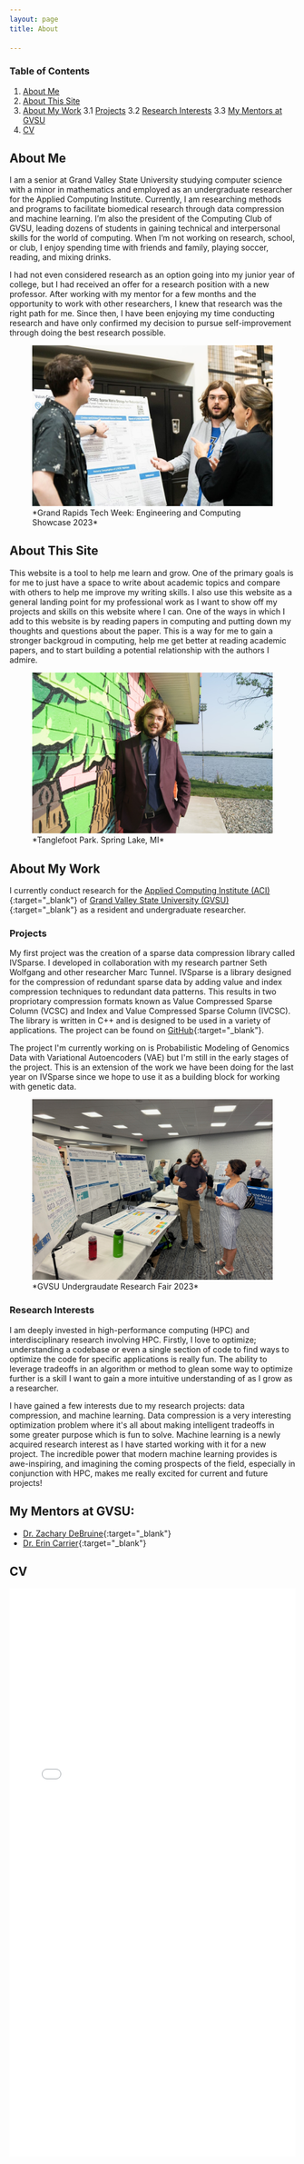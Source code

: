 ```yaml
---
layout: page 
title: About

---
```



### Table of Contents
1. [About Me](#about-me)
2. [About This Site](#about-this-site)
3. [About My Work](#about-my-work)
  3.1 [Projects](#projects)
  3.2 [Research Interests](#research-interests)
  3.3 [My Mentors at GVSU](#my-mentors-at-gvsu)
4. [CV](#cv)


## About Me

I am a senior at Grand Valley State University studying computer science with a minor in mathematics and employed as an undergraduate researcher for the Applied Computing Institute. Currently, I am researching methods and programs to facilitate biomedical research through data compression and machine learning. I’m also the president of the Computing Club of GVSU, leading dozens of students in gaining technical and interpersonal skills for the world of computing. When I’m not working on research, school, or club, I enjoy spending time with friends and family, playing soccer, reading, and mixing drinks.

I had not even considered research as an option going into my junior year of college, but I had received an offer for a research position with a new professor. After working with my mentor for a few months and the opportunity to work with other researchers, I knew that research was the right path for me. Since then, I have been enjoying my time conducting research and have only confirmed my decision to pursue self-improvement through doing the best research possible.

<figure>
  <img src="/assets/images/skyler_pics/tech_week_23.jpg">
  <figcaption>*Grand Rapids Tech Week: Engineering and Computing Showcase 2023*</figcaption>
</figure>

## About This Site

This website is a tool to help me learn and grow. One of the primary goals is for me to just have a space to write about academic topics and compare with others to help me improve my writing skills. I also use this website as a general landing point for my professional work as I want to show off my projects and skills on this website where I can. One of the ways in which I add to this website is by reading papers in computing and putting down my thoughts and questions about the paper. This is a way for me to gain a stronger backgroud in computing, help me get better at reading academic papers, and to start building a potential relationship with the authors I admire. 

<figure>
  <img src="/assets/images/skyler_pics/professional_1.jpeg">
  <figcaption>*Tanglefoot Park. Spring Lake, MI*</figcaption>
</figure>

## About My Work

I currently conduct research for the [Applied Computing Institute (ACI)](https://www.gvsu.edu/aci/){:target="_blank"}   of [Grand Valley State University (GVSU)](https://www.gvsu.edu/){:target="_blank"}   as a resident and undergraduate researcher. 

### Projects
My first project was the creation of a sparse data compression library called IVSparse. I developed in collaboration with my research partner Seth Wolfgang and other researcher Marc Tunnel. IVSparse is a library designed for the compression of redundant sparse data by adding value and index compression techniques to redundant data patterns. This results in two propriotary compression formats known as Value Compressed Sparse Column (VCSC) and Index and Value Compressed Sparse Column (IVCSC). The library is written in C++ and is designed to be used in a variety of applications. The project can be found on [GitHub](https://github.com/Seth-Wolfgang/IVSparse){:target="_blank"}.

The project I'm currently working on is Probabilistic Modeling of Genomics Data with Variational Autoencoders (VAE) but I'm still in the early stages of the project. This is an extension of the work we have been doing for the last year on IVSparse since we hope to use it as a building block for working with genetic data. 

<figure>
  <img src="/assets/images/skyler_pics/undergrad_fair.JPG">
  <figcaption>*GVSU Undergraudate Research Fair 2023*</figcaption>
</figure>

### Research Interests
I am deeply invested in high-performance computing (HPC) and interdisciplinary research involving HPC. Firstly, I love to optimize; understanding a codebase or even a single section of code to find ways to optimize the code for specific applications is really fun. The ability to leverage tradeoffs in an algorithm or method to glean some way to optimize further is a skill I want to gain a more intuitive understanding of as I grow as a researcher.

I have gained a few interests due to my research projects: data compression, and machine learning. Data compression is a very interesting optimization problem where it's all about making intelligent tradeoffs in some greater purpose which is fun to solve. Machine learning is a newly acquired research interest as I have started working with it for a new project. The incredible power that modern machine learning provides is awe-inspiring, and imagining the coming prospects of the field, especially in conjunction with HPC, makes me really excited for current and future projects!


## My Mentors at GVSU:
* [Dr. Zachary DeBruine](https://www.zachdebruine.com/){:target="_blank"}  
* [Dr. Erin Carrier](https://eecarrier.github.io){:target="_blank"}  

## CV

<embed src="/assets/images/CV_Fall23.pdf" width="100%" height="1000px" type="application/pdf">
